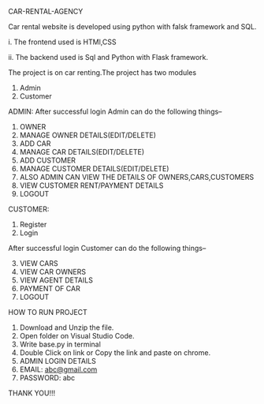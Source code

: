 CAR-RENTAL-AGENCY

Car rental website is developed using python with falsk framework and SQL.

i. The frontend used is HTMl,CSS

ii. The backend used is Sql and Python with Flask framework.

The project is on car renting.The project has two modules
1. Admin
2. Customer

ADMIN:
After successful login Admin can do the following things–

1. OWNER
2. MANAGE OWNER DETAILS(EDIT/DELETE)
3. ADD CAR
4. MANAGE CAR DETAILS(EDIT/DELETE)
5. ADD CUSTOMER
6. MANAGE CUSTOMER DETAILS(EDIT/DELETE)
7. ALSO ADMIN CAN VIEW THE DETAILS OF OWNERS,CARS,CUSTOMERS
8. VIEW CUSTOMER RENT/PAYMENT DETAILS
9. LOGOUT

CUSTOMER:
1. Register
2. Login

After successful login Customer can do the following things–

3. VIEW CARS
4. VIEW CAR OWNERS
5. VIEW AGENT DETAILS
6. PAYMENT OF CAR 
7. LOGOUT

HOW TO RUN PROJECT
1. Download and Unzip the file.
2. Open folder on Visual Studio Code.
3. Write base.py in terminal
4. Double Click on link or Copy the link and paste on chrome.
5. ADMIN LOGIN DETAILS
6. EMAIL: abc@gmail.com
7. PASSWORD: abc


THANK YOU!!!
